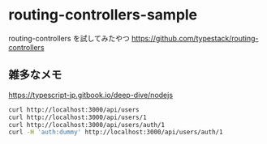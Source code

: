 # routing-controllers-sample

routing-controllers を試してみたやつ
https://github.com/typestack/routing-controllers

## 雑多なメモ

https://typescript-jp.gitbook.io/deep-dive/nodejs

```sh
curl http://localhost:3000/api/users
curl http://localhost:3000/api/users/1
curl http://localhost:3000/api/users/auth/1
curl -H 'auth:dummy' http://localhost:3000/api/users/auth/1
```
